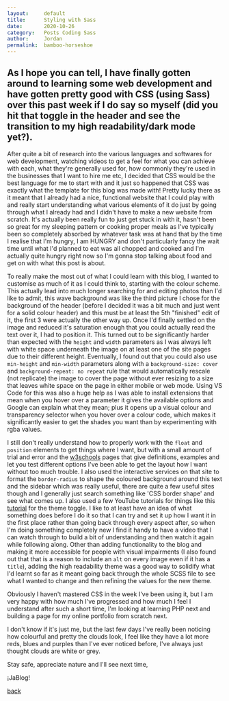 ```yaml
---
layout:     default
title:      Styling with Sass
date:       2020-10-26
category:   Posts Coding Sass
author:     Jordan 
permalink:  bamboo-horseshoe
---
```



## As I hope you can tell, I have finally gotten around to learning some web development and have gotten pretty good with CSS (using Sass) over this past week if I do say so myself (did you hit that toggle in the header and see the transition to my high readability/dark mode yet?).


After quite a bit of research into the various languages and softwares for web development, watching videos to get a feel for what you can achieve with each, what they're generally used for, how commonly they're used in the businesses that I want to hire me etc, I decided that CSS would be the best language for me to start with and it just so happened that CSS was exactly what the template for this blog was made with! Pretty lucky there as it meant that I already had a nice, functional website that I could play with and really start understanding what various elements of it do just by going through what I already had and I didn't have to make a new website from scratch. It's actually been really fun to just get stuck in with it, hasn't been so great for my sleeping pattern or cooking proper meals as I've typically been so completely absorbed by whatever task was at hand that by the time I realise that I'm hungry, I am HUNGRY and don't particularly fancy the wait time until what I'd planned to eat was all chopped and cooked and I'm actually quite hungry right now so I'm gonna stop talking about food and get on with what this post is about.

To really make the most out of what I could learn with this blog, I wanted to customise as much of it as I could think to, starting with the colour scheme. This actually lead into much longer searching for and editing photos than I'd like to admit, this wave background was like the third picture I chose for the background of the header (before I decided it was a bit much and just went for a solid colour header) and this must be at least the 5th "finished" edit of it, the first 3 were actually the other way up. Once I'd finally settled on the image and reduced it's saturation enough that you could actually read the text over it, I had to position it. This turned out to be significantly harder than expected with the `height` and `width` parameters as I was always left with white space underneath the image on at least one of the site pages due to their different height. Eventually, I found out that you could also use `min-height` and `min-width` parameters along with a `background-size: cover` and `background-repeat: no repeat` rule that would automatically rescale (not replicate) the image to cover the page without ever resizing to a size that leaves white space on the page in either mobile or web mode. Using VS Code for this was also a huge help as I was able to install extensions that mean when you hover over a parameter it gives the available options and Google can explain what they mean; plus it opens up a visual colour and transparency selector when you hover over a colour code, which makes it significantly easier to get the shades you want than by experimenting with rgba values.

I still don't really understand how to properly work with the `float` and `position` elements to get things where I want, but with a small amount of trial and error and the [w3schools](https://www.w3schools.com/cssref/pr_class_float.asp) pages that give definitions, examples and let you test different options I've been able to get the layout how I want without too much trouble. I also used the interactive services on that site to format the `border-radius` to shape the coloured background around this text and the sidebar which was really useful, there are quite a few useful sites though and I generally just search something like 'CSS border shape' and see what comes up. I also used a few YouTube tutorials for things like this [tutorial](https://www.youtube.com/watch?v=ZKXv_ZHQ654) for the theme toggle. I like to at least have an idea of what something does before I do it so that I can try and set it up how I want it in the first place rather than going back through every aspect after, so when I'm doing something completely new I find it handy to have a video that I can watch through to build a bit of understanding and then watch it again while following along. Other than adding functionality to the blog and making it more accessible for people with visual impairments (I also found out that that is a reason to include an `alt` on every image even if it has a `title`), adding the high readability theme was a good way to solidify what I'd learnt so far as it meant going back through the whole SCSS file to see what I wanted to change and then refining the values for the new theme.

Obviously I haven't mastered CSS in the week I've been using it, but I am very happy with how much I've progressed and how much I feel I understand after such a short time, I'm looking at learning PHP next and building a page for my online portfolio from scratch next.

I don't know if it's just me, but the last few days I've really been noticing how colourful and pretty the clouds look, I feel like they have a lot more reds, blues and purples than I've ever noticed before, I've always just thought clouds are white or grey.

Stay safe, appreciate nature and I'll see next time,

¡JaBlog!

[back](./)
